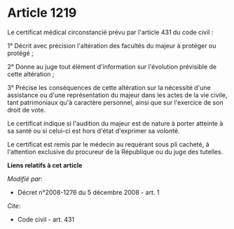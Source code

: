 # Article 1219

Le certificat médical circonstancié prévu par l'article 431 du code civil : 

1° Décrit avec précision l'altération des facultés du majeur à protéger ou protégé ; 

2° Donne au juge tout élément d'information sur l'évolution prévisible de cette altération ; 

3° Précise les conséquences de cette altération sur la nécessité d'une assistance ou d'une représentation du majeur dans les
actes de la vie civile, tant patrimoniaux qu'à caractère personnel, ainsi que sur l'exercice de son droit de vote. 

Le certificat indique si l'audition du majeur est de nature à porter atteinte à sa santé ou si celui-ci est hors d'état
d'exprimer sa volonté. 

Le certificat est remis par le médecin au requérant sous pli cacheté, à l'attention exclusive du procureur de la République
ou du juge des tutelles.

**Liens relatifs à cet article**

_Modifié par_:

  - Décret n°2008-1276 du 5 décembre 2008 - art. 1

_Cite_:

  - Code civil - art. 431
